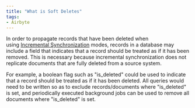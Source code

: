 ```yaml
---
title: "What is Soft Deletes"
tags:
- Airbyte
---
```

In order to propagate records that have been deleted when using [Incremental Synchronization](term/Incremental%20Synchronization.md) modes, records in a database may include a field that indicates that a record should be treated as if it has been removed. This is necessary because incremental synchronization does not replicate documents that are fully deleted from a source system.  
  
For example, a boolean flag such as "is_deleted" could be used to indicate that a record should be treated as if it has been deleted. All queries would need to be written so as to exclude records/documents where "is_deleted" is set, and periodically executed background jobs can be used to remove all documents where "is_deleted" is set.

‍
